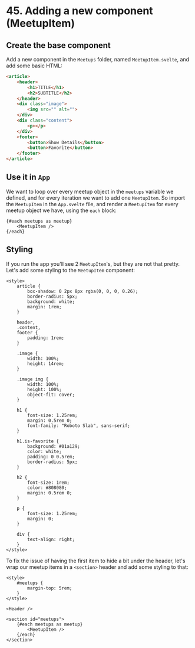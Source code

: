 # 45. Adding a new component (MeetupItem)

## Create the base component

Add a new component in the `Meetups` folder, named `MeetupItem.svelte`, and add some basic HTML:

```html
<article>
    <header>
        <h1>TITLE</h1>
        <h2>SUBTITLE</h2>
    </header>
    <div class="image">
        <img src="" alt="">
    </div>
    <div class="content">
        <p></p>
    </div>
    <footer>
        <button>Show Details</button>
        <button>Favorite</button>
    </footer>
</article>
```

## Use it in `App`

We want to loop over every meetup object in the `meetups` variable we defined, and for every iteration we want to add one `MeetupItem`.
So import the `MeetupItem` in the `App.svelte` file, and render a `MeetupItem` for every meetup object we have, using the `each` block:

```svelte
{#each meetups as meetup}
    <MeetupItem />
{/each}
```

## Styling

If you run the app you'll see 2 `MeetupItem`'s, but they are not that pretty.
Let's add some styling to the `MeetupItem` component:

```svelte
<style>
    article {
        box-shadow: 0 2px 8px rgba(0, 0, 0, 0.26);
        border-radius: 5px;
        background: white;
        margin: 1rem;
    }
  
    header,
    .content,
    footer {
        padding: 1rem;
    }
  
    .image {
        width: 100%;
        height: 14rem;
    }
  
    .image img {
        width: 100%;
        height: 100%;
        object-fit: cover;
    }
  
    h1 {
        font-size: 1.25rem;
        margin: 0.5rem 0;
        font-family: "Roboto Slab", sans-serif;
    }
  
    h1.is-favorite {
        background: #01a129;
        color: white;
        padding: 0 0.5rem;
        border-radius: 5px;
    }
  
    h2 {
        font-size: 1rem;
        color: #808080;
        margin: 0.5rem 0;
    }
  
    p {
        font-size: 1.25rem;
        margin: 0;
    }
  
    div {
        text-align: right;
    }
</style>
```

To fix the issue of having the first item to hide a bit under the header, let's wrap our meetup items in a `<section>` header and add some styling to that:

```svelte
<style>
    #meetups {
        margin-top: 5rem;
    }
</style>

<Header />

<section id="meetups">
    {#each meetups as meetup}
        <MeetupItem />
    {/each}
</section>
```
